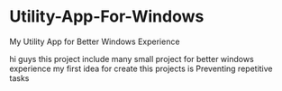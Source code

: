 # Utility-App-For-Windows
My Utility App for Better Windows Experience

hi guys
this project include many small project for better windows experience
my first idea for create this projects is Preventing repetitive tasks
